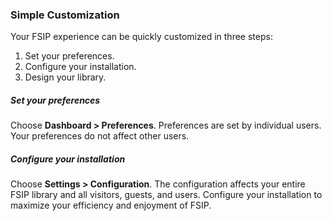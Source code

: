 ### Simple Customization

Your FSIP experience can be quickly customized in three steps:

1. Set your preferences.
2. Configure your installation.
3. Design your library.

##### Set your preferences

Choose **Dashboard > Preferences**. Preferences are set by individual users. Your preferences do not affect other users.

##### Configure your installation

Choose **Settings > Configuration**. The configuration affects your entire FSIP library and all visitors, guests, and users. Configure your installation to maximize your efficiency and enjoyment of FSIP.